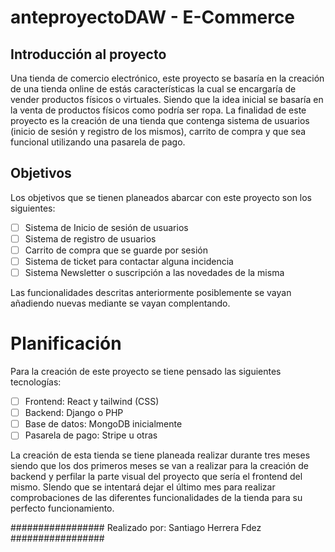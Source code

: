 # anteproyectoDAW - E-Commerce

## Introducción al proyecto

Una tienda de comercio electrónico, este proyecto se basaría en la creación de una tienda online de estás características la cual se encargaría de vender productos físicos o virtuales.
Siendo que la idea inicial se basaría en la venta de productos físicos como podría ser ropa.
La finalidad de este proyecto es la creación de una tienda que contenga sistema de usuarios (inicio de sesión y registro de los mismos), carrito de compra y que sea funcional utilizando una pasarela de pago.

## Objetivos

Los objetivos que se tienen planeados abarcar con este proyecto son los siguientes:

- [ ] Sistema de Inicio de sesión de usuarios
- [ ] Sistema de registro de usuarios
- [ ] Carrito de compra que se guarde por sesión
- [ ] Sistema de ticket para contactar alguna incidencia
- [ ] Sistema Newsletter o suscripción a las novedades de la misma

Las funcionalidades descritas anteriormente posiblemente se vayan añadiendo nuevas mediante se vayan complentando.

# Planificación 

Para la creación de este proyecto se tiene pensado las siguientes tecnologías:
- [ ] Frontend: React y tailwind (CSS)
- [ ] Backend: Django o PHP
- [ ] Base de datos: MongoDB inicialmente
- [ ] Pasarela de pago: Stripe u otras

La creación de esta tienda se tiene planeada realizar durante tres meses siendo que los dos primeros meses se van a realizar para la creación de backend y perfilar la parte visual del proyecto que sería el frontend del mismo. SIendo que se intentará dejar el último mes para realizar comprobaciones de las diferentes funcionalidades de la tienda para su perfecto funcionamiento.

#################
Realizado por:
Santiago
Herrera Fdez
#################